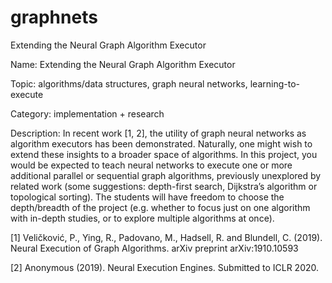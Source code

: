 # graphnets

Extending the Neural Graph Algorithm Executor

Name: Extending the Neural Graph Algorithm Executor

Topic: algorithms/data structures, graph neural networks, learning-to-execute

Category: implementation + research

Description: In recent work [1, 2], the utility of graph neural networks as algorithm executors has been demonstrated. Naturally, one might wish to extend these insights to a broader space of algorithms. In this project, you would be expected to teach neural networks to execute one or more additional parallel or sequential graph algorithms, previously unexplored by related work (some suggestions: depth-first search, Dijkstra’s algorithm or topological sorting). The students will have freedom to choose the depth/breadth of the project (e.g. whether to focus just on one algorithm with in-depth studies, or to explore multiple algorithms at once).


[1] Veličković, P., Ying, R., Padovano, M., Hadsell, R. and Blundell, C. (2019). Neural Execution of Graph Algorithms. arXiv preprint arXiv:1910.10593

[2] Anonymous (2019). Neural Execution Engines. Submitted to ICLR 2020.
